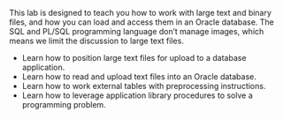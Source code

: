 This lab is designed to teach you how to work with large text and binary files, and how you can load and access them in an Oracle database. The SQL and PL/SQL programming language don’t manage images, which means we limit the discussion to large text files.
<ul>
  <li>Learn how to position large text files for upload to a database application.</li>
  <li>Learn how to read and upload text files into an Oracle database.</li>
  <li>Learn how to work external tables with preprocessing instructions.</li>
  <li>Learn how to leverage application library procedures to solve a programming problem.</li>
</ul>

